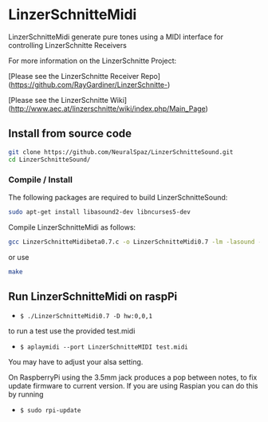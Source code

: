 # LinzerSchnitteMidi

LinzerSchnitteMidi generate pure tones using a MIDI interface for controlling LinzerSchnitte Receivers

For more information on the LinzerSchnitte Project:

[Please see the LinzerSchnitte Receiver Repo] (https://github.com/RayGardiner/LinzerSchnitte-)

[Please see the LinzerSchnitte Wiki] (http://www.aec.at/linzerschnitte/wiki/index.php/Main_Page)


## Install from source code


```bash
git clone https://github.com/NeuralSpaz/LinzerSchnitteSound.git
cd LinzerSchnitteSound/
```

### Compile / Install

The following packages are required to build LinzerSchnitteSound:

```bash
sudo apt-get install libasound2-dev libncurses5-dev
```

Compile LinzerSchnitteMidi as follows:

```bash
gcc LinzerSchnitteMidibeta0.7.c -o LinzerSchnitteMidi0.7 -lm -lasound -lcurses
```
or use 
```bash
make
```


## Run LinzerSchnitteMidi on raspPi

 * ``` $ ./LinzerSchnitteMidi0.7 -D hw:0,0,1 ```

to run a test use the provided test.midi

 * ``` $ aplaymidi --port LinzerSchnitteMIDI test.midi ```

You may have to adjust your alsa setting. 

On RaspberryPi using the 3.5mm jack produces a pop between notes,
to fix update firmware to current version. If you are using Raspian
you can do this by running 

* ``` $ sudo rpi-update ```





